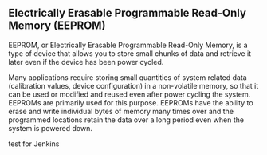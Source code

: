 ## Electrically Erasable Programmable Read-Only Memory (EEPROM)
EEPROM, or Electrically Erasable Programmable Read-Only Memory, is a type of device that allows you to store small chunks of data and retrieve it later even if the device has been power cycled. 

Many applications require storing small quantities of system related data (calibration values, device configuration) in a non-volatile memory, so that it can be used or modified and reused even after power cycling the system. EEPROMs are primarily used for this purpose. EEPROMs have the ability to erase and write individual bytes of memory many times over and the programmed locations retain the data over a long period even when the system is powered down.

test for Jenkins
